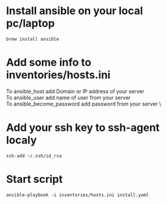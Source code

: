 # Install ansible on your local pc/laptop
```brew install ansible```
# Add some info to inventories/hosts.ini
To ansible_host add Domain or IP address of your server \
To ansible_user add name of user from your server \
To ansible_become_password add password from your server \
# Add your ssh key to ssh-agent localy
```ssh-add ~/.ssh/id_rsa```
# Start script
```ansible-playbook -i inventories/hosts.ini install.yaml```
